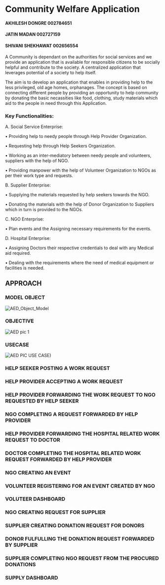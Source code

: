 
# Community Welfare Application

#### AKHILESH DONGRE        002784651
#### JATIN MADAN            002727159
#### SHIVANI SHEKHAWAT      002656554 

A Community is dependant on the authorities for social services and we provide an 
application that is available for responsible citizens to be socially helpful and contribute to the society.
A centralized application that leverages potential of a society to help itself.

The aim is to develop an application that enables in providing 
help to the less privileged, old age homes, orphanages. 
The
concept is based on connecting different people by providing 
an opportunity to help community by donating the basic necassities like food, clothing,
study materials which aid to the people in need through this Application.

### Key Functionalities:
A.	Social Service Enterprise: 

•	Providing help to needy people through Help Provider Organization. 

•	Requesting help through Help Seekers Organization. 

•	Working as an inter-mediatory between needy people and volunteers, suppliers with the help of NGO.

•	Providing manpower with the help of Volunteer Organization to NGOs as per their work type and requests.

B.	Supplier Enterprise: 

•	Supplying the materials requested by help seekers towards the NGO.

•	Donating the materials with the help of Donor Organization to Suppliers which in turn is provided to the NGOs.

C. NGO Enterprise:

•	Plan events and the Assigning necessary requirements for the events.



D. Hospital Enterprise:

•	Assigning Doctors their respective credentials to deal with any Medical aid required.

•	Dealing with the requirements where the need of medical 
equipment or facilities is needed.




## APPROACH




### MODEL OBJECT 
![AED_Object_Model](https://user-images.githubusercontent.com/114017380/206821254-02d4a7f4-e64d-46a8-b775-cc6973352a47.jpg)

### OBJECTIVE
![AED pic 1](https://user-images.githubusercontent.com/114017380/206821196-df57862e-521d-4adc-b71f-7df8e7623edf.jpeg)

### USECASE
![AED PIC USE CASE)](https://user-images.githubusercontent.com/114017380/206890831-53ebde4f-6a13-4a4e-bf1d-b84472896279.jpeg)

### HELP SEEKER POSTING A WORK REQUEST
### HELP PROVIDER ACCEPTING A WORK REQUEST  
### HELP PROVIDER FORWARDING THE WORK REQUEST TO NGO REQUESTED BY HELP SEEKER

### NGO COMPLETING A REQUEST FORWARDED BY HELP PROVIDER

### HELP PROVIDER FORWARDING THE HOSPITAL RELATED WORK REQUEST TO DOCTOR

### DOCTOR COMPLETING THE HOSPITAL RELATED WORK REQUEST FORWARDED BY HELP PROVIDER

### NGO CREATING AN EVENT

### VOLUNTEER REGISTERING FOR AN EVENT CREATED BY NGO

### VOLUTEER DASHBOARD

### NGO CREATING REQUEST FOR SUPPLIER

### SUPPLIER CREATING DONATION REQUEST FOR DONORS

### DONOR FULFULLING THE DONATION REQUEST FORWARDED BY SUPPLIER

### SUPPLIER COMPLETING NGO REQUEST FROM THE PROCURED DONATIONS 

### SUPPLY DASHBOARD
